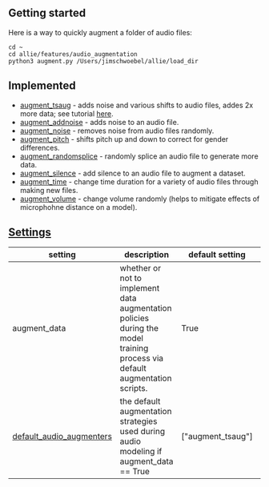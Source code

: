 ## Getting started

Here is a way to quickly augment a folder of audio files:
```
cd ~ 
cd allie/features/audio_augmentation
python3 augment.py /Users/jimschwoebel/allie/load_dir
```

## Implemented
* [augment_tsaug](https://github.com/jim-schwoebel/allie/blob/master/augmentation/audio_augmentation/augment_tsaug.py) - adds noise and various shifts to audio files, addes 2x more data; see tutorial [here](https://tsaug.readthedocs.io/en/stable/).
* [augment_addnoise](https://github.com/jim-schwoebel/allie/blob/master/augmentation/audio_augmentation/augment_addnoise.py) - adds noise to an audio file.
* [augment_noise](https://github.com/jim-schwoebel/allie/blob/master/augmentation/audio_augmentation/augment_noise.py) - removes noise from audio files randomly.
* [augment_pitch](https://github.com/jim-schwoebel/allie/blob/master/augmentation/audio_augmentation/augment_pitch.py) - shifts pitch up and down to correct for gender differences. 
* [augment_randomsplice](https://github.com/jim-schwoebel/allie/blob/master/augmentation/audio_augmentation/augment_randomsplice.py) - randomly splice an audio file to generate more data.
* [augment_silence](https://github.com/jim-schwoebel/allie/blob/master/augmentation/audio_augmentation/augment_silence.py) - add silence to an audio file to augment a dataset.
* [augment_time](https://github.com/jim-schwoebel/allie/blob/master/augmentation/audio_augmentation/augment_time.py) - change time duration for a variety of audio files through making new files.
* [augment_volume](https://github.com/jim-schwoebel/allie/blob/master/augmentation/audio_augmentation/augment_volume.py) - change volume randomly (helps to mitigate effects of microphohne distance on a model).

## [Settings](https://github.com/jim-schwoebel/allie/blob/master/settings.json)
| setting | description | default setting | all options | 
|------|------|------|------| 
| augment_data | whether or not to implement data augmentation policies during the model training process via default augmentation scripts. | True | True, False |
| [default_audio_augmenters](https://github.com/jim-schwoebel/allie/tree/master/augmentation/audio_augmentation) | the default augmentation strategies used during audio modeling if augment_data == True | ["augment_tsaug"] | ["augment_tsaug", "augment_addnoise", "augment_noise", "augment_pitch", "augment_randomsplice", "augment_silence", "augment_time", "augment_volume"] | 
